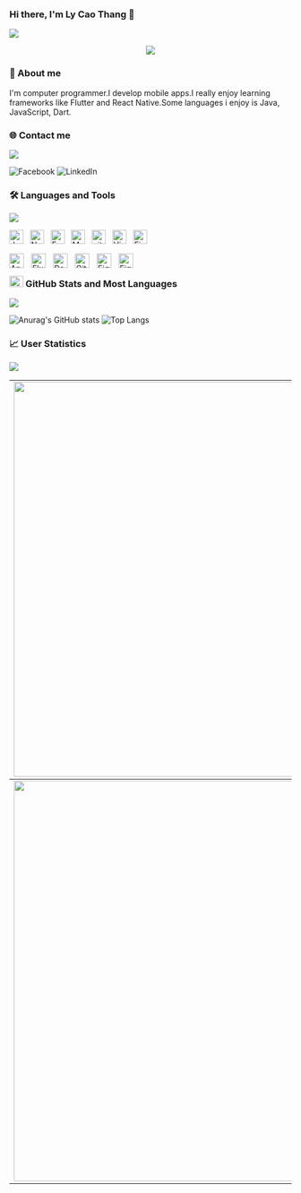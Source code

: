### Hi there, I'm Ly Cao Thang 👋

<img src="https://user-images.githubusercontent.com/73097560/115834477-dbab4500-a447-11eb-908a-139a6edaec5c.gif">

<p align="center" color="#36BCF7FF"><img src="https://readme-typing-svg.herokuapp.com?lines=I'm+a+Mobile+Developer;Flutter+ReactNative+is+my+life"></p>

### 🚀 About me

I'm computer programmer.I develop mobile apps.I really enjoy learning frameworks like Flutter and React Native.Some languages i enjoy is Java, JavaScript, Dart.

### 🌐 Contact me
<img src="https://user-images.githubusercontent.com/73097560/115834477-dbab4500-a447-11eb-908a-139a6edaec5c.gif">

<span>![Facebook](https://img.shields.io/badge/Facebook-%231877F2.svg?logo=Facebook&logoColor=white)</span>
<span>![LinkedIn](https://img.shields.io/badge/LinkedIn-%230077B5.svg?logo=linkedin&logoColor=white)</span>

### 🛠 Languages and Tools
<img src="https://user-images.githubusercontent.com/73097560/115834477-dbab4500-a447-11eb-908a-139a6edaec5c.gif">

<span><img src="https://img.shields.io/badge/JavaScript-282C34?logo=javascript&logoColor=F7DF1E" title="JavaScript" height="25"/></span> &nbsp;
<span><img src="https://img.shields.io/badge/Node.js-282C34?logo=node.js&logoColor=00F200" title="Node.js" height="25"/></span> &nbsp;
<span><img src="https://img.shields.io/badge/Express-282C34?logo=express&logoColor=FFFFFF" title="Express.js" height="25"/></span> &nbsp;
<span><img src="https://img.shields.io/badge/MongoDB-282C34?logo=mongodb&logoColor=47A248" title="MongoDB" height="25"/></span> &nbsp;
<span><img src="https://img.shields.io/badge/git-282C34?logo=git&logoColor=F05032" title="git" height="25"/></span> &nbsp;
<span><img src="https://img.shields.io/badge/VS%20Code-282C34?logo=visual-studio-code&logoColor=007ACC"  title="Visual Studio Code" height="25"/></span> &nbsp;
<span><img src="https://img.shields.io/badge/Firebase-282C34?logo=firebase&logoColor=FFCA28" title="Firebase" height="25"/></span> &nbsp;

<img align="left" alt="Android Studio" width="26px" src="https://cdn-icons-png.flaticon.com/512/226/226770.png" style="padding-right:10px;"/>
<img align="left" alt="Flutter" width="26px" src="https://img.icons8.com/color/96/flutter.png" style="padding-right:10px;"/>
<img align="left" alt="Dart" width="26px" src="https://img.icons8.com/color/96/dart.png" style="padding-right:10px;"/>
<img align="left" alt="GitHub" width="26px" src="https://cdn-icons-png.flaticon.com/512/733/733609.png" style="padding-right:10px;"/>
<img align="left" alt="Figma" width="26px" src="https://cdn-icons-png.flaticon.com/512/5968/5968705.png" style="padding-right:10px;"/> 
<img align="left" alt="Figma" width="26px" src="https://img.icons8.com/color/2x/react-native.png" style="padding-right:10px;"/> 

</br>

### <img src="https://media.giphy.com/media/cj87CxfRtrUifF3Ryk/giphy.gif" width="25px" height="20px"> GitHub Stats and Most Languages
<img src="https://user-images.githubusercontent.com/73097560/115834477-dbab4500-a447-11eb-908a-139a6edaec5c.gif">

![Anurag's GitHub stats](https://github-readme-stats.vercel.app/api?username=CaoThang7&theme=radical&show_icons=true)
![Top Langs](https://github-readme-stats.vercel.app/api/top-langs/?username=CaoThang7&layout=compact&theme=radical)

### 📈 User Statistics
<img src="https://user-images.githubusercontent.com/73097560/115834477-dbab4500-a447-11eb-908a-139a6edaec5c.gif">

<table>
  <tbody>
    <tr>
      <td>
        <a href="https://github-readme-streak-stats.herokuapp.com/?user=CaoThang7">
          <img width="705" src="https://github-readme-streak-stats.herokuapp.com/?user=CaoThang7&bg_color=30,e96443,904e95&title_color=fff&text_color=fff&theme=radical&hide_border=true">
        </a>
      </td>
    </tr>
  </tbody>
  <tbody>
    <tr>
      <td>
        <a href="https://github-profile-summary-cards.vercel.app/api/cards/profile-details?username=CaoThang7">
          <img width="715" src="https://github-profile-summary-cards.vercel.app/api/cards/profile-details?username=CaoThang7&theme=dracula"/>
        </a>
      </td>
    </tr>
  </tbody>
</table>

